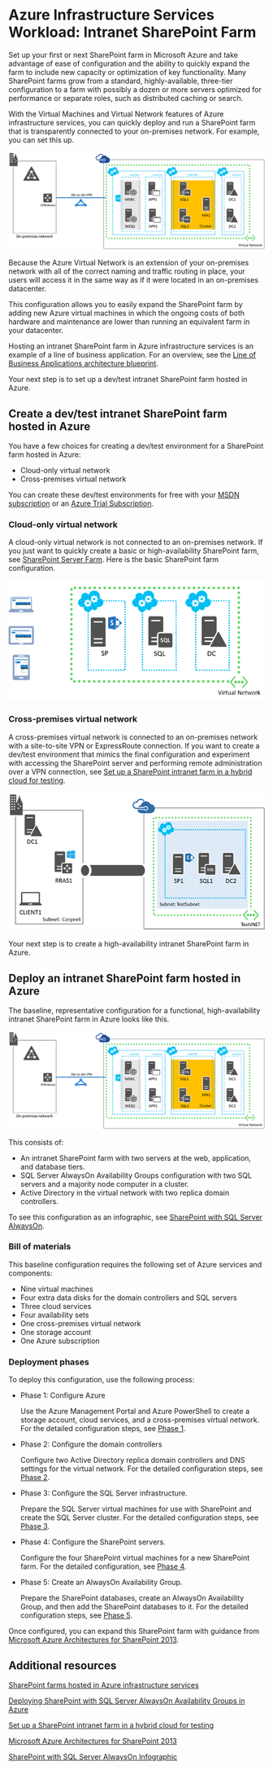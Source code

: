<properties 
	pageTitle="Azure Infrastructure Services Workload: Intranet SharePoint Farm" 
	description="Learn about the value of an intranet SharePoint farm deployed in Azure, how to set up a dev/test environment, and how to deploy a high-availability production configuration." 
	services="virtual-machines" 
	documentationCenter="" 
	authors="JoeDavies-MSFT" 
	manager="timlt" 
	editor=""/>

<tags 
	ms.service="virtual-machines" 
	ms.workload="infrastructure-services" 
	ms.tgt_pltfrm="vm-linux" 
	ms.devlang="na" 
	ms.topic="article" 
	ms.date="05/07/2015" 
	ms.author="josephd"/>

# Azure Infrastructure Services Workload: Intranet SharePoint Farm

Set up your first or next SharePoint farm in Microsoft Azure and take advantage of ease of configuration and the ability to quickly expand the farm to include new capacity or optimization of key functionality. Many SharePoint farms grow from a standard, highly-available, three-tier configuration to a farm with possibly a dozen or more servers optimized for performance or separate roles, such as distributed caching or search.
 
With the Virtual Machines and Virtual Network features of Azure infrastructure services, you can quickly deploy and run a SharePoint farm that is transparently connected to your on-premises network. For example, you can set this up.

![](./media/virtual-machines-workload-intranet-sharepoint-farm/workload-spsqlao.png)
 
Because the Azure Virtual Network is an extension of your on-premises network with all of the correct naming and traffic routing in place, your users will access it in the same way as if it were located in an on-premises datacenter.

This configuration allows you to easily expand the SharePoint farm by adding new Azure virtual machines in which the ongoing costs of both hardware and maintenance are lower than running an equivalent farm in your datacenter.

Hosting an intranet SharePoint farm in Azure infrastructure services is an example of a line of business application. For an overview, see the [Line of Business Applications architecture blueprint](http://msdn.microsoft.com/dn630664). 

Your next step is to set up a dev/test intranet SharePoint farm hosted in Azure.

## Create a dev/test intranet SharePoint farm hosted in Azure

You have a few choices for creating a dev/test environment for a SharePoint farm hosted in Azure:

- Cloud-only virtual network
- Cross-premises virtual network

You can create these dev/test environments for free with your [MSDN subscription](http://azure.microsoft.com/pricing/member-offers/msdn-benefits/) or an [Azure Trial Subscription](http://azure.microsoft.com/pricing/free-trial/).

### Cloud-only virtual network

A cloud-only virtual network is not connected to an on-premises network. If you just want to quickly create a basic or high-availability SharePoint farm, see [SharePoint Server Farm](virtual-machines-sharepoint-farm-azure-preview.md). Here is the basic SharePoint farm configuration.

![](./media/virtual-machines-workload-intranet-sharepoint-farm/SPFarm_Basic.png)
 
### Cross-premises virtual network

A cross-premises virtual network is connected to an on-premises network with a site-to-site VPN or ExpressRoute connection. If you want to create a dev/test environment that mimics the final configuration and experiment with accessing the SharePoint server and performing remote administration over a VPN connection, see [Set up a SharePoint intranet farm in a hybrid cloud for testing](virtual-networks-setup-sharepoint-hybrid-cloud-testing.md). 

![](./media/virtual-machines-workload-intranet-sharepoint-farm/CreateSPFarmHybridCloud.png)
 
Your next step is to create a high-availability intranet SharePoint farm in Azure.

## Deploy an intranet SharePoint farm hosted in Azure

The baseline, representative configuration for a functional, high-availability intranet SharePoint farm in Azure looks like this.

![](./media/virtual-machines-workload-intranet-sharepoint-farm/workload-spsqlao.png)
 
This consists of:

- An intranet SharePoint farm with two servers at the web, application, and database tiers.
- SQL Server AlwaysOn Availability Groups configuration with two SQL servers and a majority node computer in a cluster.
- Active Directory in the virtual network with two replica domain controllers.

To see this configuration as an infographic, see [SharePoint with SQL Server AlwaysOn](http://go.microsoft.com/fwlink/?LinkId=394788).

### Bill of materials

This baseline configuration requires the following set of Azure services and components:

- Nine virtual machines
- Four extra data disks for the domain controllers and SQL servers
- Three cloud services
- Four availability sets
- One cross-premises virtual network
- One storage account
- One Azure subscription

### Deployment phases

To deploy this configuration, use the following process:

- Phase 1: Configure Azure 

	Use the Azure Management Portal and Azure PowerShell to create a storage account, cloud services, and a cross-premises virtual network. For the detailed configuration steps, see [Phase 1](virtual-machines-workload-intranet-sharepoint-phase1.md).

- Phase 2: Configure the domain controllers 

	Configure two Active Directory replica domain controllers and DNS settings for the virtual network. For the detailed configuration steps, see [Phase 2](virtual-machines-workload-intranet-sharepoint-phase2.md).

- Phase 3: Configure the SQL Server infrastructure.  

	Prepare the SQL Server virtual machines for use with SharePoint and create the SQL Server cluster. For the detailed configuration steps, see [Phase 3](virtual-machines-workload-intranet-sharepoint-phase3.md).

- Phase 4: Configure the SharePoint servers.

	Configure the four SharePoint virtual machines for a new SharePoint farm. For the detailed configuration, see [Phase 4](virtual-machines-workload-intranet-sharepoint-phase4.md).

- Phase 5: Create an AlwaysOn Availability Group. 

	Prepare the SharePoint databases, create an AlwaysOn Availability Group, and then add the SharePoint databases to it. For the detailed configuration steps, see [Phase 5](virtual-machines-workload-intranet-sharepoint-phase5.md).

Once configured, you can expand this SharePoint farm with guidance from [Microsoft Azure Architectures for SharePoint 2013](http://technet.microsoft.com/library/dn635309.aspx).

## Additional resources

[SharePoint farms hosted in Azure infrastructure services](virtual-machines-sharepoint-infrastructure-services.md)

[Deploying SharePoint with SQL Server AlwaysOn Availability Groups in Azure](virtual-machines-workload-deploy-spsqlao-overview.md)

[Set up a SharePoint intranet farm in a hybrid cloud for testing](virtual-networks-setup-sharepoint-hybrid-cloud-testing.md)

[Microsoft Azure Architectures for SharePoint 2013](https://technet.microsoft.com/library/dn635309.aspx)

[SharePoint with SQL Server AlwaysOn Infographic](http://go.microsoft.com/fwlink/?LinkId=394788)


